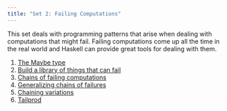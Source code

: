 ```yaml
---
title: "Set 2: Failing Computations"
---
```


This set deals with programming patterns that arise when dealing with
computations that might fail.  Failing computations come up all the time in
the real world and Haskell can provide great tools for dealing with them.

1. [The Maybe type](ex2-1.html)
2. [Build a library of things that can fail](ex2-2.html)
3. [Chains of failing computations](ex2-3.html)
4. [Generalizing chains of failures](ex2-4.html)
5. [Chaining variations](ex2-5.html)
6. [Tailprod](ex2-6.html)
